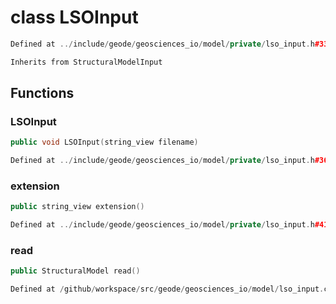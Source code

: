 # class LSOInput

```cpp
Defined at ../include/geode/geosciences_io/model/private/lso_input.h#33
```

```cpp
Inherits from StructuralModelInput
```



## Functions

### LSOInput

```cpp
public void LSOInput(string_view filename)
```

```cpp
Defined at ../include/geode/geosciences_io/model/private/lso_input.h#36
```

### extension

```cpp
public string_view extension()
```

```cpp
Defined at ../include/geode/geosciences_io/model/private/lso_input.h#41
```

### read

```cpp
public StructuralModel read()
```

```cpp
Defined at /github/workspace/src/geode/geosciences_io/model/lso_input.cpp#757
```



